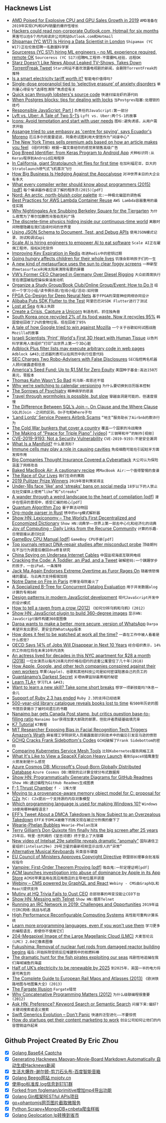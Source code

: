 ## Hacknews List


- [AMD Poised for Explosive CPU and GPU Sales Growth in 2019](https://hothardware.com/news/amd-poised-huge-cpu-gpu-sales-growth-2019-zen-2-navi)  `AMD准备在2019年实现CPU和GPU销量的爆炸性增长`
- [Hackers could read non-corporate Outlook.com, Hotmail for six months](https://arstechnica.com/gadgets/2019/04/hackers-could-read-non-corporate-outlook-comhotmail-for-six-months/)  `黑客可以在6个月内阅读非公司网站Outlook.com和Hotmail`
- [Shipamax (YC W17) Is Hiring a Data Scientist in London](https://angel.co/shipamax/jobs/518784-data-scientist)  `Shipamax (YC W17)正在伦敦招聘一名数据科学家`
- [Sourceress (YC S17) hiring ML engineers – no ML experience required, remote OK](https://jobs.lever.co/sourceress/a52a49fb-8094-4d51-9b98-ddf09a09b111)  `Sourceress (YC S17)招聘ML工程师-不需要ML经验，远程OK`
- [Starz Doesn’t Like News About Leaked TV-Shows, Takes Down TorrentFreak Tweet](https://torrentfreak.com/starz-doesnt-like-news-about-leaked-tv-shows-takes-down-torrentfreak-tweet-190411/)  `Starz网站不喜欢泄露电视剧的新闻，会删除TorrentFreak的推特`
- [Is a smart electricity tariff worth it?](https://shkspr.mobi/blog/2019/04/is-a-smart-electricity-tariff-worth-it/)  `智能电价值得吗?`
- [Single-dose propranolol tied to ‘selective erasure’ of anxiety disorders](https://www.mdedge.com/psychiatry/article/191908/anxiety-disorders/single-dose-propranolol-tied-selective-erasure-anxiety)  `单剂量心得安与“选择性清除”焦虑症有关`
- [Quick scan through lobsters&#39;s source code](https://localhostdotdev.com/lobsters/)  `快速扫描龙虾的源代码`
- [When Postgres blocks: tips for dealing with locks](https://www.citusdata.com/blog/2018/02/22/seven-tips-for-dealing-with-postgres-locks/)  `当Postgres阻塞:处理锁的技巧`
- [Responsible JavaScript: Part I](https://alistapart.com/article/responsible-javascript-part-1/)  `负责任的JavaScript:第一部分`
- [Lyft vs. Uber: A Tale of Two S-1’s](https://benjamintseng.com/2019/04/lyft-vs-uber-a-tale-of-two-s-1s/)  `Lyft vs. Uber:两个S-1的故事`
- [Icons: Avoid temptation and start with user needs](https://digital.nhs.uk/blog/transformation-blog/2019/icons-avoid-temptation-and-start-with-user-needs)  `图标:避免诱惑，从用户需求开始`
- [Assange tried to use embassy as &#39;centre for spying&#39;, says Ecuador&#39;s Moreno](https://www.theguardian.com/media/2019/apr/14/assange-tried-to-use-embassy-as-centre-for-spying-says-ecuadors-moreno)  `厄瓜多尔的莫雷诺说，阿桑奇试图利用大使馆作为“间谍中心”`
- [The New York Times sells premium ads based on how an article makes you feel](https://www.poynter.org/business-work/2019/the-new-york-times-sells-premium-ads-based-on-how-an-article-makes-you-feel/)  `《纽约时报》根据一篇文章给你的感觉来销售高级广告`
- [Dog Breed Identifier: from Keras Program to Android App](https://habr.com/en/post/447732/)  `犬种标识符:从Keras程序到Android应用程序`
- [In California, giant Stratolaunch jet flies for first time](https://techxplore.com/news/2019-04-california-giant-stratolaunch-jet-flies.html)  `在加利福尼亚，巨大的Stratolaunch喷气式飞机首次飞行`
- [How Big Business Is Hedging Against the Apocalypse](https://www.nytimes.com/interactive/2019/04/11/magazine/climate-change-exxon-renewable-energy.html)  `对冲世界末日的大企业有多大`
- [What every compiler writer should know about programmers (2015) [pdf]](http://www.complang.tuwien.ac.at/kps2015/proceedings/KPS_2015_submission_29.pdf)  `每个编译器作者应该了解的程序员(2015)[pdf]`
- [Nord: An arctic, north-bluish color palette](https://www.nordtheme.com/)  `北:一种极北偏蓝的调色板`
- [Best Practices for AWS Lambda Container Reuse](https://medium.com/capital-one-tech/best-practices-for-aws-lambda-container-reuse-6ec45c74b67e)  `AWS Lambda容器重用的最佳实践`
- [Why Nightingales Are Snubbing Berkeley Square for the Tiergarten](https://www.theguardian.com/environment/2019/apr/13/nightingales-snubbing-london-for-berlin-tiegarten-germany)  `为什么夜莺为了蒂尔加滕而冷落伯克利广场`
- [The discrete-time physics hiding inside our continuous-time world](https://phys.org/news/2019-04-discrete-time-physics-continuous-time-world.html)  `离散时间物理隐藏在我们连续时间的世界里`
- [Using JSON Schema to Document, Test, and Debug APIs](https://blog.heroku.com/json-schema-document-debug-apis)  `使用JSON模式记录、测试和调试api`
- [Scale AI is hiring engineers to empower AI to eat software](https://scale.ai/careers)  `Scale AI正在雇佣工程师，授权AI吃软件`
- [Improving Key Expiration in Redis](https://blog.twitter.com/engineering/en_us/topics/infrastructure/2019/improving-key-expiration-in-redis.html)  `改进Redis中的密钥过期`
- [Going hungry affects children for their whole lives](https://mosaicscience.com/story/food-poverty-nutrition-health-austerity-child-development-diet-benefits/)  `饥饿会影响孩子们的一生`
- [A new kind of metasurface uses the sun to clear foggy screens](https://www.technologyreview.com/s/613302/a-new-kind-of-metasurface-uses-the-sun-to-clear-foggy-screens/)  `一种新型的metasurface利用太阳来清除有雾的屏幕`
- [VW’s Former CEO Charged in Germany Over Diesel Rigging](https://www.bloomberg.com/news/articles/2019-04-15/ex-vw-ceo-winterkorn-charged-in-germany-over-diesel-rigging)  `大众前首席执行官在德国被指控操纵柴油发动机`
- [Organize a Study Group/Book Club/Online Group/Event: How to Do It](http://stephaniehurlburt.com/blog/2019/3/27/you-should-organize-a-study-groupbook-clubonline-groupevent-tips-on-how-to-do-it)  `组织一个学习小组/读书俱乐部/在线小组/活动:如何做`
- [FPGA Co-Design for Deep Neural Nets](https://arxiv.org/abs/1904.04421)  `基于FPGA的深度神经网络协同设计`
- [Alibaba Puts SDK Flutter to the Test](https://hackernoon.com/competing-frameworks-alibaba-puts-sdk-flutter-to-the-test-88eb8cf1f35a)  `阿里巴巴对SDK Flutter进行了测试`
- [Lost at Sea](https://harpers.org/archive/2019/05/lost-at-sea-richardson-bay/)  `在海上失踪`
- [Create a Crisis, Capture a Unicorn](https://www.nytimes.com/2019/04/12/business/crisis-management-ipo-unicorn.html)  `制造危机，抓住独角兽`
- [South Korea once recycled 2% of its food waste. Now it recycles 95%](https://www.weforum.org/agenda/2019/04/south-korea-recycling-food-waste/)  `韩国曾经回收了2%的食物垃圾。现在回收了95%`
- [A tale of how Google tried to win against Mozilla](https://twitter.com/johnath/status/1116871231792455686)  `一个关于谷歌如何试图战胜Mozilla的故事`
- [Israeli Scientists &#39;Print&#39; World&#39;s First 3D Heart with Human Tissue](https://m.jpost.com/HEALTH-SCIENCE/Israeli-scientists-print-first-3D-heart-586902)  `以色列科学家用人体组织“打印”出世界上第一个3D心脏`
- [Adblock Plus filter lists may execute arbitrary code in web pages](https://armin.dev/blog/2019/04/adblock-plus-code-injection/)  `Adblock &#43;过滤器列表可以在网页中执行任意代码`
- [SEC Charges Two Robo-Advisers with False Disclosures](https://www.sec.gov/news/press-release/2018-300?inf_contact_key=d21407a633db7c9f342f566128528732680f8914173f9191b1c0223e68310bb1)  `SEC指控两名机器人顾问披露虚假信息`
- [America&#39;s Seed Fund: Up to $1.5M for Zero Equity](https://seedfund.nsf.gov/)  `美国种子基金:高达150万美元，零股本`
- [Thomas Kuhn Wasn&#39;t So Bad](https://blogs.scientificamerican.com/cross-check/thomas-kuhn-wasnt-so-bad/)  `托马斯·库恩还不错`
- [Why we’re switching to calendar versioning](https://www.cockroachlabs.com/blog/calendar-versioning/)  `为什么要切换到日历版本控制`
- [The Sorrows of Psychiatry](https://www.nature.com/articles/d41586-019-01170-1)  `精神病学的悲哀`
- [Travel through wormholes is possible, but slow](https://phys.org/news/2019-04-wormholes.html)  `穿越虫洞是可能的，但速度很慢`
- [The Difference Between SQL’s Join –. On Clause and the Where Clause](https://blog.jooq.org/2019/04/09/the-difference-between-sqls-join-on-clause-and-the-where-clause/)  `SQL的Join -之间的区别。On子句和Where子句`
- [‘Land Lordz’ Service Powers Airbnb Scams](https://krebsonsecurity.com/2019/04/land-lordz-service-powers-airbnb-scams/)  `“地主”服务助长了Airbnb的欺诈行为`
- [The Cold War bunkers that cover a country](http://www.bbc.com/future/story/20181102-the-cold-war-bunkers-that-cover-a-country)  `覆盖一个国家的冷战掩体`
- [The Making of “Peace for Triple Piano” [video]](https://www.youtube.com/watch?v=x1zJoU6Luss)  `“三钢琴和平”的制作[视频]`
- [CVE-2019-9193: Not a Security Vulnerability](https://www.postgresql.org/about/news/1935/)  `CVE-2019-9193:不是安全漏洞`
- [What Is a Manifold?](https://bastian.rieck.me/blog/posts/2019/manifold/)  `什么是流形?`
- [Immune cells may play a role in causing cavities](https://newatlas.com/immune-system-tooth-decay/59293/)  `免疫细胞可能在引起蛀牙方面发挥作用`
- [Big Companies Thought Insurance Covered a Cyberattack](https://www.nytimes.com/2019/04/15/technology/cyberinsurance-notpetya-attack.html)  `大公司认为保险涵盖了网络攻击`
- [Baked MacBook Air: A cautionary recipe](https://www.woolie.co.uk/article/baked-macbook-air/)  `烤MacBook Air:一个值得警惕的食谱`
- [The Race of Our Lives](https://www.morningstar.com/videos/870606/watch-jeremy-granthams-race-of-our-lives-speech.html)  `我们生命的赛跑`
- [2019 Pulitzer Prize Winners](https://www.pulitzer.org/prize-winners-by-year/2019)  `2019年普利策奖得主`
- [Under-18s face &#39;like&#39; and &#39;streaks&#39; bans on social media](https://www.bbc.co.uk/news/technology-47933521)  `18岁以下的人禁止在社交媒体上使用“like”和“streaks”`
- [A wander through a weird landscape to the heart of compilation [pdf]](http://venge.net/graydon/talks/CompilerTalk-2019.pdf)  `漫步在怪异的景观中，感受汇编的核心[pdf]`
- [Quantum Algorithm Zoo](http://quantumalgorithmzoo.org/)  `量子算法动物园`
- [Org-mode parser in Rust](https://github.com/ngortheone/org-rs)  `锈中的org模式解析器`
- [Show HN: Lexiconomy – The World’s First Decentralized and Economized Dictionary](https://lexiconomy.org)  `Show HN:词典学——世界上第一部去中心化和经济化的词典`
- [Joy of Computing – Daily Links from the Recurse Community](https://joy.recurse.com)  `计算的乐趣-日常链接从递归社区`
- [GameBoy CPU Manual [pdf]](https://realboyemulator.files.wordpress.com/2013/01/gbcpuman.pdf)  `GameBoy CPU手册[pdf]`
- [Top journals retract DNA-repair studies after misconduct probe](https://www.nature.com/articles/d41586-019-00406-4)  `顶级期刊在不当行为调查后撤回dna修复研究`
- [China Spying on Undersea Internet Cables](https://www.schneier.com/blog/archives/2019/04/china_spying_on.html)  `中国监视海底互联网电缆`
- [Cracking the Code: A Toddler, an iPad, and a Tweet](https://www.newyorker.com/tech/annals-of-technology/cracking-the-code-a-toddler-an-ipad-and-a-tweet)  `破解密码:一个蹒跚学步的孩子，一台iPad，一条推特`
- [Jack Ma Again Endorses Extreme Overtime as Furor Rages On](https://www.bloomberg.com/news/articles/2019-04-15/jack-ma-again-endorses-extreme-overtime-as-online-furor-rages-on)  `随着愤怒情绪的蔓延，马云再次支持极端加班`
- [Notre Dame on Fire in Paris](https://www.bbc.co.uk/news/world-europe-47941794)  `巴黎圣母院着火了`
- [A Specialized B-Tree for Concurrent Datalog Evaluation](https://souffle-lang.github.io/news/2019/02/20/ppopp19-paper/)  `用于并发数据alog计算的专用b树`
- [Design patterns in modern JavaScript development](https://levelup.gitconnected.com/design-patterns-in-modern-javascript-development-ec84d8be06ca)  `现代JavaScript开发中的设计模式`
- [How to tell a raven from a crow (2012)](https://www.audubon.org/news/how-tell-raven-crow)  `《如何分辨乌鸦和乌鸦》(2012)`
- [Show HN: JavaScript plugin to build 360-degree images](https://github.com/scaleflex/js-cloudimage-360-view)  `显示HN: JavaScript插件构建360度图像`
- [Darpa wants to make a better, more secure, version of WhatsApp](https://www.trustedreviews.com/news/darpa-wants-make-better-secure-version-whatsapp-3696558)  `Darpa希望开发出更好、更安全的WhatsApp版本`
- [How does it feel to be watched at work all the time?](https://www.bbc.com/news/business-47879798)  `一直在工作中被人看着是什么感觉?`
- [OECD Says 14% of Jobs Will Disappear in Next 10 Years](https://www.youtube.com/watch?v=Mocc2P6wMYQ)  `经合组织表示，14%的工作岗位将在未来10年内消失`
- [An actress lived for decades in this NYC apartment for $28 a month (2018)](https://edition.cnn.com/2018/05/14/us/new-york-apartment-rent-control-actress-trnd/index.html)  `一位女演员以每月28美元的价格在纽约的这套公寓里住了几十年(2018)`
- [How Apple, Google, and other tech companies conspired against their own workers](https://www.whenrulesdontapply.com/)  `苹果(Apple)、谷歌和其他科技公司是如何密谋陷害自己的员工的`
- [Guantánamo’s Darkest Secret](https://www.newyorker.com/magazine/2019/04/22/guantanamos-darkest-secret)  `关塔纳摩监狱最黑暗的秘密`
- [Learn TLA&#43;](https://learntla.com/)  `学习TLA &#43;`
- [Want to learn a new skill? Take some short breaks](https://www.ninds.nih.gov/News-Events/News-and-Press-Releases/Press-Releases/Want-learn-new-skill-Take-some-short-breaks)  `想学一项新技能吗?休息一会儿`
- [Support of Ruby 2.3 has ended](https://www.ruby-lang.org/en/news/2019/03/31/support-of-ruby-2-3-has-ended/)  `Ruby 2.3的支持已经结束`
- [500-year-old library catalogue reveals books lost to time](https://www.theguardian.com/books/2019/apr/10/extraordinary-500-year-old-library-catalogue-reveals-books-lost-to-time-libro-de-los-epitomes)  `有500年历史的图书馆目录揭示了被时间遗忘的书籍`
- [Nanaimo bar gets Canada Post stamp, but critics question base-to-filling ratio](https://vancouversun.com/life/food/sweet-iconic-nanaimo-bar-gets-its-own-stamp)  `Nanaimo bar获得加拿大邮政的邮票，但批评者质疑基础填充率`
- [K7 Tutorial](https://shakti.com/tutorial/)  `K7教程`
- [MIT Researcher Exposing Bias in Facial Recognition Tech Triggers Amazon’s Wrath](https://www.insurancejournal.com/news/national/2019/04/08/523153.htm/)  `麻省理工学院研究人员揭露面部识别技术中的偏见引发亚马逊的愤怒`
- [GCHQ Cracks Frank Sidebottom&#39;s Codes](https://www.bbc.co.uk/news/entertainment-arts-47907370)  `GCHQ破解了Frank Sidebottom的密码`
- [Comparing Kubernetes Service Mesh Tools](https://caylent.com/comparing-kubernetes-service-mesh-tools/)  `比较Kubernetes服务网格工具`
- [What It&#39;s Like to View a SpaceX Falcon Heavy Launch](https://olivierforget.net/blog/2019/viewing-spacex-falcon-heavy-launch/)  `看到SpaceX猎鹰重型火箭发射是什么感觉`
- [Azure Cosmos DB: Microsoft&#39;s Cloud-Born Globally Distributed Database](https://muratbuffalo.blogspot.com/2019/04/azure-cosmos-db-microsofts-cloud-born.html)  `Azure Cosmos DB:微软的云计算全球分布式数据库`
- [Show HN: Programmatically Generate Diagrams for GitHub Readmes](https://github.com/Schachte/Mermrender)  `Show HN:通过编程为GitHub Readmes生成图表`
- [F-1 Thrust Chamber](http://heroicrelics.org/info/f-1/f-1-thrust-chamber.html)  `f - 1推力室`
- [Moving to a provenance-aware memory object model for C: proposal for C2x](https://hal.inria.fr/hal-02089889/)  `为C: C2x提出一个支持源的内存对象模型`
- [Which programming language is used for making Windows 10?](https://www.quora.com/Which-programming-language-is-used-for-making-Windows-10/answer/Axel-Rietschin?share=1)  `Windows 10使用哪种编程语言?`
- [EFF’s Tweet About a DMCA Takedown Is Now Subject to an Overzealous Takedown](https://www.eff.org/deeplinks/2019/04/effs-tweet-about-overzealous-dmca-takedown-now-subject-overzealous-takedown)  `EFF关于DMCA被撤下的推文现在被过分热情的撤下了`
- [Wearie-Phelan Bubbles](http://www.steelpillow.com/polyhedra/wp/wp.html)  `Wearie-Phelan泡沫`
- [Terry Gilliam’s Don Quixote film finally hits the big screen after 25 years](https://arstechnica.com/gaming/2019/04/terry-gilliams-don-quixote-film-finally-hits-the-big-screen-after-25-years/)  `25年后，特里·吉列姆的《堂吉诃德》终于登上了大银幕`
- [New video of Intelsat 29e satellite reveals dramatic “anomaly”](https://arstechnica.com/science/2019/04/new-video-of-intelsat-29e-satellite-reveals-dramatic-anomaly/)  `国际通信卫星组织(intelsat29e) 29号卫星的最新视频显示出惊人的“异常”`
- [Alternative Musical Keyboards](http://www.altkeyboards.com/)  `另类音乐键盘`
- [EU Council of Ministers Approves Copyright Directive](https://torrentfreak.com/eu-ministers-approve-copyright-directive-including-article-17-13-190415/)  `欧盟部长理事会批准版权指令`
- [Vampire: First-Order Theorem Proving [pdf]](http://www.cse.chalmers.se/~laurako/pub/CAV13_Kovacs.pdf)  `吸血鬼:一阶定理证明[pdf]`
- [ACM launches investigation into abuse of dominance by Apple in its App Store](https://www.acm.nl/en/publications/acm-launches-investigation-abuse-dominance-apple-its-app-store)  `ACM对苹果滥用在其应用商店的主导地位展开调查`
- [Webiny – CMS powered by GraphQL and React](https://github.com/Webiny/webiny-js)  `Webiny - CMS由GraphQL和React提供支持`
- [Mutiny at HQ Trivia Fails to Oust CEO](https://techcrunch.com/2019/04/14/trivia-game-of-thrones/)  `总部琐事的哗变没能让CEO下台`
- [Show HN: Messing with Telnet](https://jott.live/markdown/telnet_writeup)  `Show HN:摆弄Telnet`
- [Running an IRC Network in 2019: Challenges and Opportunities](https://www.darenet.org/blog/running-an-irc-network-in-2019-challenges-and-opportunities)  `2019年运行IRC网络:挑战与机遇`
- [High Performance Reconfigurable Computing Systems](https://arxiv.org/abs/1904.04953)  `高性能可重构计算系统`
- [Learn more programming languages, even if you won&#39;t use them](https://thorstenball.com/blog/2019/04/09/learn-more-programming-languages/)  `学习更多的编程语言，即使你不使用它们`
- [204-Megapixel Image of the Large Magellanic Cloud (LMC)](https://astrospace-page.blogspot.com/2019/04/1060-hours-image-of-the-large-magellanic-cloud-chile.html)  `大麦哲伦云(LMC) 2.04亿像素图像`
- [Fukushima: Removal of nuclear fuel rods from damaged reactor building begins](https://www.theguardian.com/world/2019/apr/15/fukushima-removal-of-nuclear-fuel-rods-from-damaged-reactor-begins)  `福岛:开始拆除受损反应堆建筑中的核燃料棒`
- [The dramatic hunt for the fish pirates exploiting our seas](http://www.bbc.com/future/story/20190213-the-dramatic-hunt-for-the-fish-pirates-exploiting-our-seas)  `戏剧性地追捕在我们海域捕鱼的海盗`
- [Half of UK’s electricity to be renewable by 2025](https://www.carbonbrief.org/analysis-half-uks-electricity-to-be-renewable-by-2025)  `到2025年，英国一半的电力将是可再生的`
- [The Complete Guide to European Rail Maps and Atlasses (2013)](https://www.notechmagazine.com/2013/12/the-thomas-cook-railway-map-of-europe.html)  `《欧洲铁路地图与地图集大全》(2013)`
- [The Fargate Illusion](http://leebriggs.co.uk/blog/2019/04/13/the-fargate-illusion.html)  `Fargate错觉`
- [Why Concatenative Programming Matters (2012)](http://evincarofautumn.blogspot.com/2012/02/why-concatenative-programming-matters.html)  `为什么级联编程很重要(2012)`
- [Ask HN: Preference? Keyword Search or Semantic Search](item?id=19663084)  `问接下来:偏好?关键词搜索或语义搜索`
- [Swift Generics Evolution – Don&#39;t Panic](https://www.timekl.com/blog/2019/04/14/swift-generics-evolution/)  `快速的泛型进化——不要惊慌`
- [How do startups get their content marketing to work](https://techcrunch.com/2019/04/13/how-do-startups-actually-get-their-content-marketing-to-work/)  `创业公司如何让他们的内容营销运作起来`

## Github Project Created By Eric Zhou

- [x] [Golang Base64 Captcha](https://github.com/mojocn/base64Captcha)
- [x] [Generating Hacknews Maoyan-Movie-Board Markdown Automatically 自动生成Hacknews新闻](https://github.com/dejavuzhou/md-genie)
- [x] [生活大爆炸-谢尔顿-剪刀石头布-百度智能音箱](https://github.com/mojocn/dueros-bang-game)
- [x] [Golang Beego网站 mojotv.cn](https://github.com/mojocn/www.mojotv.cn)
- [x] [使用go标准库,log信息到钉钉群](https://github.com/mojocn/dooger)
- [x] [Forked from fogleman/primitive增加mp4导出功能](https://github.com/mojocn/primitive)
- [x] [Golang Gin框架RESTful APIs项目](https://github.com/JJJJJJJerk/ezier-golang-web-api-framework)
- [x] [go+phantomjs网页图片截取微服务](https://github.com/mojocn/screen_shot)
- [x] [Python Scrapy+MongoDB+cnbeta爬虫样板](https://github.com/mojocn/scrapy_mongodb_boilerplate_cnbeta)
- [x] [Golang Geolocation Ip转换到省市](https://github.com/mojocn/ip2location)